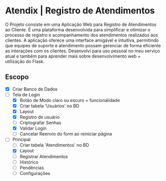 # Atendix | Registro de Atendimentos

O Projeto consiste em uma Aplicação Web para Registro de Atendimentos ao Cliente. É uma plataforma desenvolvida para simplificar e otimizar o processo de registro e acompanhamento dos atendimentos realizados aos clientes. A aplicação oferece uma interface amigável e intuitiva, permitindo que equipes de suporte e atendimento possam gerenciar de forma eficiente as interações com os clientes. Desenvolvi para uso pessoal no meu serviço atual e também para aprender mais sobre desenvolvimento web + utilização do Flask.

## Escopo
- [X] Criar Banco de Dados
- [ ] Tela de Login
  - [X] Botão de Modo claro ou escuro + funcionalidade
  - [X] Criar tabela 'Usuários' no BD
  - [X] Layout
  - [X] Registro de usuário
  - [ ] Criptografar Senhas
  - [X] Validar Login
  - [ ] Cancelar Reenvio do form ao reiniciar página
- [ ] Principal
  - [ ] Criar tabela 'Atendimentos' no BD 
  - [x] Layout
  - [ ] Registrar Atendimentos
  - [ ] Histórico
  - [ ] Pendências
  - [ ] Configurações
